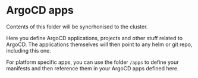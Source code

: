 # ArgoCD apps

Contents of this folder will be syncrhonised to the cluster.

Here you define ArgoCD applications, projects and other stuff related to ArgoCD. The applications themselves will then point to any helm or git repo, including this one.

For platform specific apps, you can use the folder `/apps` to define your manifests and then reference them in your ArgoCD apps defined here.